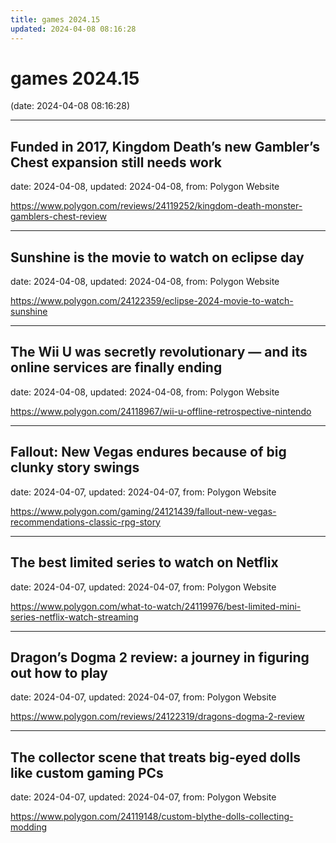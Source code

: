 ```yaml
---
title: games 2024.15
updated: 2024-04-08 08:16:28
---
```


# games 2024.15

(date: 2024-04-08 08:16:28)

---

## Funded in 2017, Kingdom Death’s new Gambler’s Chest expansion still needs work

date: 2024-04-08, updated: 2024-04-08, from: Polygon Website

 

<https://www.polygon.com/reviews/24119252/kingdom-death-monster-gamblers-chest-review>

---

## Sunshine is the movie to watch on eclipse day

date: 2024-04-08, updated: 2024-04-08, from: Polygon Website

 

<https://www.polygon.com/24122359/eclipse-2024-movie-to-watch-sunshine>

---

## The Wii U was secretly revolutionary — and its online services are finally ending

date: 2024-04-08, updated: 2024-04-08, from: Polygon Website

 

<https://www.polygon.com/24118967/wii-u-offline-retrospective-nintendo>

---

## Fallout: New Vegas endures because of big clunky story swings

date: 2024-04-07, updated: 2024-04-07, from: Polygon Website

 

<https://www.polygon.com/gaming/24121439/fallout-new-vegas-recommendations-classic-rpg-story>

---

## The best limited series to watch on Netflix

date: 2024-04-07, updated: 2024-04-07, from: Polygon Website

 

<https://www.polygon.com/what-to-watch/24119976/best-limited-mini-series-netflix-watch-streaming>

---

## Dragon’s Dogma 2 review: a journey in figuring out how to play

date: 2024-04-07, updated: 2024-04-07, from: Polygon Website

 

<https://www.polygon.com/reviews/24122319/dragons-dogma-2-review>

---

## The collector scene that treats big-eyed dolls like custom gaming PCs

date: 2024-04-07, updated: 2024-04-07, from: Polygon Website

 

<https://www.polygon.com/24119148/custom-blythe-dolls-collecting-modding>

